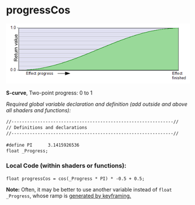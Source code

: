 # progressCos  
![](images/progressCos.png)  

**S-curve**, Two-point progress: 0 to 1  
  
*Required global variable declaration and definition (add outside and above all shaders and functions):*
```` Code
//--------------------------------------------------------------//
// Definitions and declarations
//--------------------------------------------------------------//

#define PI      3.1415926536
float _Progress;
````  
  
### Local Code (within shaders or functions):  
```` Code
float progressCos = cos(_Progress * PI) * -0.5 + 0.5;
````
**Note:** Often, it may be better to use another variable instead of `float _Progress`, whose ramp is [generated by keyframing.](../../Basics/Variables_etc/Auto_synced/_Progress.md)
